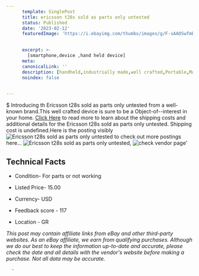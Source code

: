 ```yaml
---
      template: SinglePost
      title: ericsson t28s sold as parts only untested
      status: Published
      date: '2023-02-12'
      featuredImage: 'https://i.ebayimg.com/thumbs/images/g/F-sAAOSwfmBitOg5/s-l225.jpg'
       

      excerpt: >-
        [smartphone,device ,hand held device]
      meta:
      canonicalLink: ''
      description: [handheld,industrially made,well crafted,Portable,Mobile,Compact,Convenient,Lightweight,Maneuverable,Man-portable,Miniature,Carriable,Hand-held,Light,Holdable,Transportable,Mobile device,Pocket-sized,On-the-go,Wireless,Cordless,Compact size,Convenient size, smartphone,device ,hand held device]
      noindex: false
      

---
```

$
      Introducing th Ericsson t28s sold as parts only untested from a well-known brand.This well crafted device  is sure to be a Object-of--interest in your home. [Click Here](https://www.ebay.com/itm/134154502519?hash=item1f3c3b4177%3Ag%3AF-sAAOSwfmBitOg5&mkevt=1&mkcid=1&mkrid=711-53200-19255-0&campid=%253CePNCampaignId%253E&customid=%253CreferenceId%253E&toolid=10049) to read more to learn about the shipping costs and additional details for the Ericsson t28s sold as parts only untested. Shipping cost is undefined.Here is the posting visibly ![Ericsson t28s sold as parts only untested](https://i.ebayimg.com/thumbs/images/g/F-sAAOSwfmBitOg5/s-l225.jpg) to check out more postings here... ![Ericsson t28s sold as parts only untested](https://i.ebayimg.com/images/g/F-sAAOSwfmBitOg5/s-l1600.jpg), ![check vendor page](https://origin-galleryplus.ebayimg.com/ws/web/134154502519_2_0_1/225x225.jpg,https://origin-galleryplus.ebayimg.com/ws/web/134154502519_3_0_1/225x225.jpg,https://origin-galleryplus.ebayimg.com/ws/web/134154502519_4_0_1/225x225.jpg,https://origin-galleryplus.ebayimg.com/ws/web/134154502519_5_0_1/225x225.jpg,https://origin-galleryplus.ebayimg.com/ws/web/134154502519_6_0_1/225x225.jpg,https://origin-galleryplus.ebayimg.com/ws/web/134154502519_7_0_1/225x225.jpg)'

      

 ## Technical Facts 



     
      

 - Condition- For parts or not working 


      

 - Listed Price- 15.00 


      

 - Currency- USD 


      

 - Feedback score - 117 


      

 - Location - GR 


      
      

 *_This post may contain affiliate links from eBay and other third-party websites. As an eBay affiliate, we earn from qualifying purchases. Although we do our best to keep the information up-to-date and accurate, please check the date and all details with the vendor's website before making a purchase. Not all data may be accurate._*




      -
